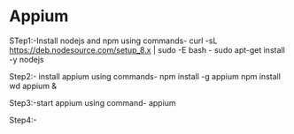 # Appium

STep1:-Install nodejs and npm using commands-
                      curl -sL https://deb.nodesource.com/setup_8.x | sudo -E bash -
                      sudo apt-get install -y nodejs
                      
                     
Step2:- install appium using commands-
npm install -g appium
npm install wd 
appium &


Step3:-start appium using command-
appium


Step4:-
